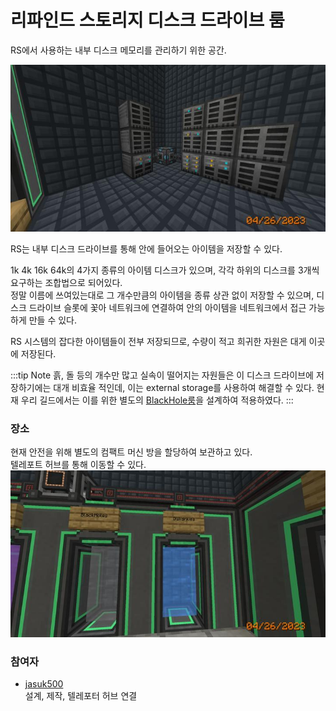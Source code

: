 # 리파인드 스토리지 디스크 드라이브 룸

RS에서 사용하는 내부 디스크 메모리를 관리하기 위한 공간.

![asdf](../../asset/systems/rs_disk_drives/main.jpg)

RS는 내부 디스크 드라이브를 통해 안에 들어오는 아이템을 저장할 수 있다. 

1k 4k 16k 64k의 4가지 종류의 아이템 디스크가 있으며, 
각각 하위의 디스크를 3개씩 요구하는 조합법으로 되어있다.  
정말 이름에 쓰여있는대로 그 개수만큼의 아이템을 종류 상관 없이 저장할 수 있으며, 
디스크 드라이브 슬롯에 꽃아 네트워크에 연결하여 안의 아이템을 네트워크에서 접근 가능하게 만들 수 있다.

RS 시스템의 잡다한 아이템들이 전부 저장되므로, 수량이 적고 희귀한 자원은 대게 이곳에 저장된다. 

:::tip Note
흙, 돌 등의 개수만 많고 실속이 떨어지는 자원들은 이 디스크 드라이브에 저장하기에는 대개 비효율 적인데, 이는 external storage를 사용하여 해결할 수 있다.
현재 우리 길드에서는 이를 위한 별도의 [BlackHole룸](rs_black_hole.md)을 설계하여 적용하였다.
:::

### 장소


현재 안전을 위해 별도의 컴팩트 머신 방을 할당하여 보관하고 있다.  
텔레포트 허브를 통해 이동할 수 있다.  
![adf](../../asset/systems/rs_disk_drives/gate.jpg)

### 참여자
<!-- player_desc_open -->
- [jasuk500](../members/jasuk500.md)  
설계, 제작, 텔레포터 허브 연결
<!-- player_desc_close-->